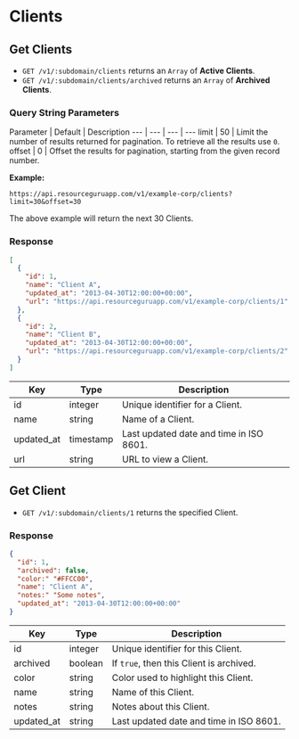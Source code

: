 # Clients

## Get Clients

* `GET /v1/:subdomain/clients` returns an `Array` of **Active Clients**.
* `GET /v1/:subdomain/clients/archived` returns an `Array` of **Archived Clients**.

### Query String Parameters

Parameter | Default | Description
--- | --- | --- | ---
limit | 50 | Limit the number of results returned for pagination. To retrieve all the results use `0`.
offset | 0 | Offset the results for pagination, starting from the given record number.

**Example:**

```
https://api.resourceguruapp.com/v1/example-corp/clients?limit=30&offset=30
```

The above example will return the next 30 Clients.

### Response

```json
[
  {
    "id": 1,
    "name": "Client A",
    "updated_at": "2013-04-30T12:00:00+00:00",
    "url": "https://api.resourceguruapp.com/v1/example-corp/clients/1"
  },
  {
    "id": 2,
    "name": "Client B",
    "updated_at": "2013-04-30T12:00:00+00:00",
    "url": "https://api.resourceguruapp.com/v1/example-corp/clients/2"
  }
]
```

Key | Type | Description
--- | --- | ---
id | integer | Unique identifier for a Client.
name | string | Name of a Client.
updated_at | timestamp | Last updated date and time in ISO 8601.
url | string | URL to view a Client.

## Get Client

* `GET /v1/:subdomain/clients/1` returns the specified Client.

### Response

```json
{
  "id": 1,
  "archived": false,
  "color:" "#FFCC00",
  "name": "Client A",
  "notes:" "Some notes",
  "updated_at": "2013-04-30T12:00:00+00:00"
}
```

Key | Type | Description
--- | --- | ---
id | integer | Unique identifier for this Client.
archived | boolean | If `true`, then this Client is archived.
color | string | Color used to highlight this Client.
name | string | Name of this Client.
notes | string | Notes about this Client.
updated_at | string | Last updated date and time in ISO 8601.
